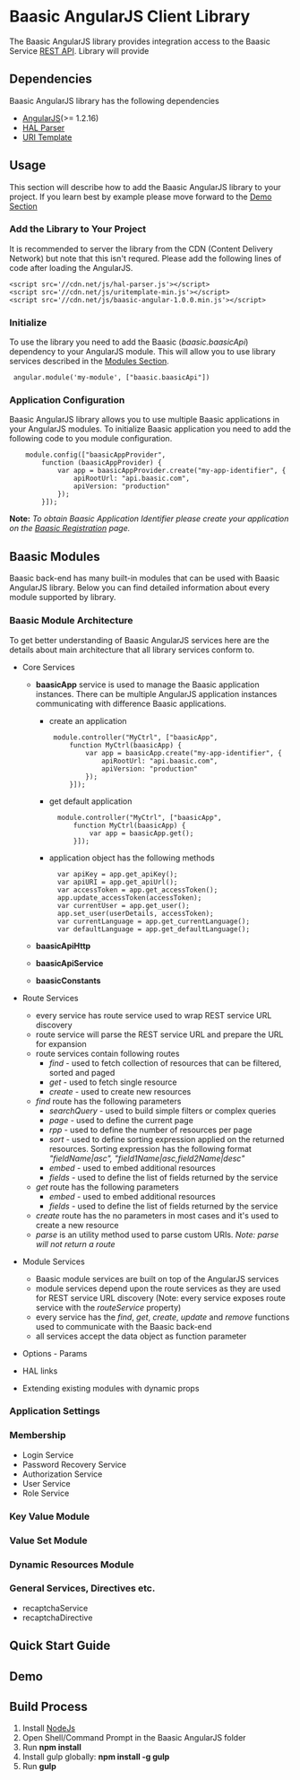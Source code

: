 # Baasic AngularJS Client Library

The Baasic AngularJS library provides integration access to the Baasic Service [REST API](https://api.baasic.com). Library will provide 

## Dependencies

Baasic AngularJS library has the following dependencies 

* [AngularJS](http://www.angularjs.org/)(>= 1.2.16)
* [HAL Parser](https://github.com/jasonaden/angular-hal)
* [URI Template](https://github.com/fxa/uritemplate-js)

## Usage

This section will describe how to add the Baasic AngularJS library to your project. If you learn best by example please move forward to the [Demo Section](#demo)

### Add the Library to Your Project

It is recommended to server the library from the CDN (Content Delivery Network) but note that this isn't requred. Please add the following lines of code after loading the AngularJS. 

    <script src='//cdn.net/js/hal-parser.js'></script>
    <script src='//cdn.net/js/uritemplate-min.js'></script>
	<script src='//cdn.net/js/baasic-angular-1.0.0.min.js'></script>

### Initialize

To use the library you need to add the Baasic (_baasic.baasicApi_) dependency to your AngularJS module. This will allow you to use library services described in the [Modules Section](#baasic-modules).

	 angular.module('my-module', ["baasic.baasicApi"])		

### Application Configuration

Baasic AngularJS library allows you to use multiple Baasic applications in your AngularJS modules. To initialize Baasic application you need to add the following code to you module configuration.

		module.config(["baasicAppProvider",
			function (baasicAppProvider) {
				var app = baasicAppProvider.create("my-app-identifier", {
                    apiRootUrl: "api.baasic.com",
                    apiVersion: "production"
                });
			}]);


**Note:** _To obtain Baasic Application Identifier please create your application on the [Baasic Registration](https://dashboard.baasic.com/register/) page._

## Baasic Modules

Baasic back-end has many built-in modules that can be used with Baasic AngularJS library. Below you can find detailed information about every module supported by library. 

### Baasic Module Architecture

To get better understanding of Baasic AngularJS services here are the details about main architecture that all library services conform to. 

* Core Services
	* __baasicApp__ service is used to manage the Baasic application instances. There can be multiple AngularJS application instances communicating with difference Baasic applications. 

		*  create an application 

				module.controller("MyCtrl", ["baasicApp",
					function MyCtrl(baasicApp) {
						var app = baasicApp.create("my-app-identifier", {
		                    apiRootUrl: "api.baasic.com",
		                    apiVersion: "production"
	                	});
					}]);   

		* get default application 

				module.controller("MyCtrl", ["baasicApp",
					function MyCtrl(baasicApp) {
						var app = baasicApp.get();
					}]);   

    	* application object has the following methods

				var apiKey = app.get_apiKey();
				var apiURI = app.get_apiUrl();
				var accessToken = app.get_accessToken();
				app.update_accessToken(accessToken);
				var currentUser = app.get_user();
				app.set_user(userDetails, accessToken);
				var currentLanguage = app.get_currentLanguage();
				var defaultLanguage = app.get_defaultLanguage();
	    	
    
	* **baasicApiHttp**
	* **baasicApiService**
	* **baasicConstants**
* Route Services
	* every service has route service used to wrap REST service URL discovery 
	* route service will parse the REST service URL and prepare the URL for expansion 
	* route services contain following routes
		* _find_ - used to fetch collection of resources that can be filtered, sorted and paged
		* _get_ - used to fetch single resource
		* _create_ - used to create new resources
	* _find_ route has the following parameters
		* _searchQuery_ - used to build simple filters or complex queries
		* _page_ - used to define the current page
		* _rpp_ - used to define the number of resources per page
		* _sort_ - used to define sorting expression applied on the returned resources. Sorting expression has the following format _"fieldName|asc", "field1Name|asc,field2Name|desc"_
		* _embed_ - used to embed additional resources 
		* _fields_ - used to define the list of fields returned by the service  
	* _get_ route has the following parameters
		* _embed_ - used to embed additional resources 
		* _fields_ - used to define the list of fields returned by the service
	* _create_ route has the no parameters in most cases and it's used to create a new resource
	* _parse_ is an utility method used to parse custom URIs. _Note: parse will not return a route_	 

* Module Services
	* Baasic module services are built on top of the AngularJS services 
	* module services depend upon the route services as they are used for REST service URL discovery (Note: every service exposes route service with the _routeService_ property)
	* every service has the _find_, _get_, _create_, _update_ and _remove_ functions used to communicate with the Baasic back-end
	* all services accept the data object as function parameter 
* Options - Params
* HAL links
* Extending existing modules with dynamic props

### Application Settings 

### Membership

* Login Service
* Password Recovery Service
* Authorization Service
* User Service
* Role Service

### Key Value Module

### Value Set Module

### Dynamic Resources Module

### General Services, Directives etc.

* recaptchaService
* recaptchaDirective 

## Quick Start Guide

## Demo

## Build Process

1. Install [NodeJs](http://nodejs.org/download/)
2. Open Shell/Command Prompt in the Baasic AngularJS folder 
3. Run __npm install__
4. Install gulp globally: __npm install -g gulp__ 
5. Run __gulp__